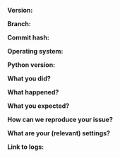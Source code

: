 <!---
Reporting Issues:
  * To ensure that a develpoer has enough information to work with please include all of the information below.
    Please provide as much detail as possible. Screenshots can be very useful to see the problem.
  * Use proper markdown syntax to structure your post (i.e. code/log in code blocks).
    See: https://help.github.com/articles/basic-writing-and-formatting-syntax/
  * Iclude a link to your **FULL** log file that has the error(not just a few lines!).
    Please use [Gist](http://gist.github.com) or [Pastebin](http://pastebin.com/).

Feature Requests:
  * Feature requests are handled on FeatHub: http://feathub.com/drzoidberg33/plexpy
  * Do not post them on the GitHub issues tracker.
-->

**Version:**

**Branch:**

**Commit hash:**

**Operating system:**

**Python version:**

**What you did?**

**What happened?**

**What you expected?**

**How can we reproduce your issue?**
<!-- Provide a detailed step-by-step. -->

**What are your (relevant) settings?**

**Link to logs:**


<!--
Close your issue when it's solved! If you found the solution yourself please comment so that others benefit from it.
-->
